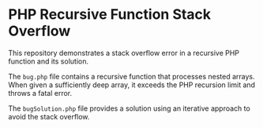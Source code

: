 # PHP Recursive Function Stack Overflow

This repository demonstrates a stack overflow error in a recursive PHP function and its solution.

The `bug.php` file contains a recursive function that processes nested arrays.  When given a sufficiently deep array, it exceeds the PHP recursion limit and throws a fatal error.

The `bugSolution.php` file provides a solution using an iterative approach to avoid the stack overflow.